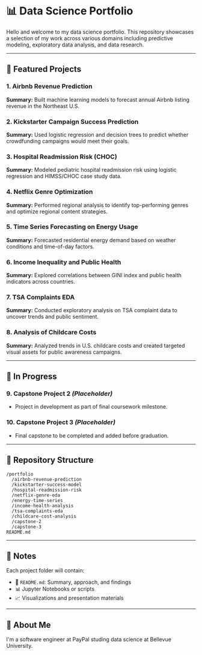 # 📊 Data Science Portfolio

Hello and welcome to my data science portfolio.
This repository showcases a selection of my work across various domains including predictive modeling, exploratory data analysis, and data research.

---

## 🚀 Featured Projects

### 1. Airbnb Revenue Prediction
**Summary:** Built machine learning models to forecast annual Airbnb listing revenue in the Northeast U.S.  

### 2. Kickstarter Campaign Success Prediction
**Summary:** Used logistic regression and decision trees to predict whether crowdfunding campaigns would meet their goals.  

### 3. Hospital Readmission Risk (CHOC)
**Summary:** Modeled pediatric hospital readmission risk using logistic regression and HIMSS/CHOC case study data.  

### 4. Netflix Genre Optimization
**Summary:** Performed regional analysis to identify top-performing genres and optimize regional content strategies.  

### 5. Time Series Forecasting on Energy Usage
**Summary:** Forecasted residential energy demand based on weather conditions and time-of-day factors.  

### 6. Income Inequality and Public Health
**Summary:** Explored correlations between GINI index and public health indicators across countries.  

### 7. TSA Complaints EDA
**Summary:** Conducted exploratory analysis on TSA complaint data to uncover trends and public sentiment.  

### 8. Analysis of Childcare Costs
**Summary:** Analyzed trends in U.S. childcare costs and created targeted visual assets for public awareness campaigns.  

---

## 🧪 In Progress

### 9. Capstone Project 2 *(Placeholder)*
- Project in development as part of final coursework milestone.

### 10. Capstone Project 3 *(Placeholder)*
- Final capstone to be completed and added before graduation.

---

## 📁 Repository Structure
```
/portfolio
  /airbnb-revenue-prediction
  /kickstarter-success-model
  /hospital-readmission-risk
  /netflix-genre-eda
  /energy-time-series
  /income-health-analysis
  /tsa-complaints-eda
  /childcare-cost-analysis
  /capstone-2
  /capstone-3
README.md
```

---

## 📌 Notes
Each project folder will contain:
- 📄 `README.md`: Summary, approach, and findings  
- 📊 Jupyter Notebooks or scripts  
- 📈 Visualizations and presentation materials  

---

## 🔗 About Me

I'm a software engineer at PayPal studing data science at Bellevue University.
